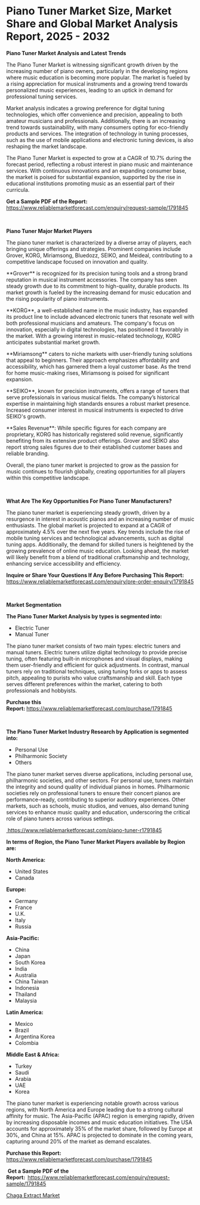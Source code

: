 <p><h1>Piano Tuner Market Size, Market Share and Global Market Analysis Report, 2025 - 2032</h1></p><p><strong>Piano Tuner Market Analysis and Latest Trends</strong></p>
<p><p>The Piano Tuner Market is witnessing significant growth driven by the increasing number of piano owners, particularly in the developing regions where music education is becoming more popular. The market is fueled by a rising appreciation for musical instruments and a growing trend towards personalized music experiences, leading to an uptick in demand for professional tuning services. </p><p>Market analysis indicates a growing preference for digital tuning technologies, which offer convenience and precision, appealing to both amateur musicians and professionals. Additionally, there is an increasing trend towards sustainability, with many consumers opting for eco-friendly products and services. The integration of technology in tuning processes, such as the use of mobile applications and electronic tuning devices, is also reshaping the market landscape.</p><p>The Piano Tuner Market is expected to grow at a CAGR of 10.7% during the forecast period, reflecting a robust interest in piano music and maintenance services. With continuous innovations and an expanding consumer base, the market is poised for substantial expansion, supported by the rise in educational institutions promoting music as an essential part of their curricula.</p></p>
<p><strong>Get a Sample PDF of the Report:&nbsp;</strong> <a href="https://www.reliablemarketforecast.com/enquiry/request-sample/1791845?utm_campaign=3049&utm_medium=2&utm_source=Github&utm_content=ia&utm_term=05042025&utm_id=piano-tuner">https://www.reliablemarketforecast.com/enquiry/request-sample/1791845</a></p>
<p>&nbsp;</p>
<p><strong>Piano Tuner Major Market Players</strong></p>
<p><p>The piano tuner market is characterized by a diverse array of players, each bringing unique offerings and strategies. Prominent companies include Grover, KORG, Miriamsong, Bluedozz, SEIKO, and Meideal, contributing to a competitive landscape focused on innovation and quality.</p><p>**Grover** is recognized for its precision tuning tools and a strong brand reputation in musical instrument accessories. The company has seen steady growth due to its commitment to high-quality, durable products. Its market growth is fueled by the increasing demand for music education and the rising popularity of piano instruments.</p><p>**KORG**, a well-established name in the music industry, has expanded its product line to include advanced electronic tuners that resonate well with both professional musicians and amateurs. The company's focus on innovation, especially in digital technologies, has positioned it favorably in the market. With a growing interest in music-related technology, KORG anticipates substantial market growth.</p><p>**Miriamsong** caters to niche markets with user-friendly tuning solutions that appeal to beginners. Their approach emphasizes affordability and accessibility, which has garnered them a loyal customer base. As the trend for home music-making rises, Miriamsong is poised for significant expansion.</p><p>**SEIKO**, known for precision instruments, offers a range of tuners that serve professionals in various musical fields. The company’s historical expertise in maintaining high standards ensures a robust market presence. Increased consumer interest in musical instruments is expected to drive SEIKO's growth.</p><p>**Sales Revenue**: While specific figures for each company are proprietary, KORG has historically registered solid revenue, significantly benefiting from its extensive product offerings. Grover and SEIKO also report strong sales figures due to their established customer bases and reliable branding.</p><p>Overall, the piano tuner market is projected to grow as the passion for music continues to flourish globally, creating opportunities for all players within this competitive landscape.</p></p>
<p>&nbsp;</p>
<p><strong>What Are The Key Opportunities For Piano Tuner Manufacturers?</strong></p>
<p><p>The piano tuner market is experiencing steady growth, driven by a resurgence in interest in acoustic pianos and an increasing number of music enthusiasts. The global market is projected to expand at a CAGR of approximately 4.5% over the next five years. Key trends include the rise of mobile tuning services and technological advancements, such as digital tuning apps. Additionally, the demand for skilled tuners is heightened by the growing prevalence of online music education. Looking ahead, the market will likely benefit from a blend of traditional craftsmanship and technology, enhancing service accessibility and efficiency.</p></p>
<p><strong>Inquire or Share Your Questions If Any Before Purchasing This Report:</strong> <a href="https://www.reliablemarketforecast.com/enquiry/pre-order-enquiry/1791845?utm_campaign=3049&utm_medium=2&utm_source=Github&utm_content=ia&utm_term=05042025&utm_id=piano-tuner">https://www.reliablemarketforecast.com/enquiry/pre-order-enquiry/1791845</a></p>
<p>&nbsp;</p>
<p><strong>Market Segmentation</strong></p>
<p><strong>The Piano Tuner Market Analysis by types is segmented into:</strong></p>
<p><ul><li>Electric Tuner</li><li>Manual Tuner</li></ul></p>
<p><p>The piano tuner market consists of two main types: electric tuners and manual tuners. Electric tuners utilize digital technology to provide precise tuning, often featuring built-in microphones and visual displays, making them user-friendly and efficient for quick adjustments. In contrast, manual tuners rely on traditional techniques, using tuning forks or apps to assess pitch, appealing to purists who value craftsmanship and skill. Each type serves different preferences within the market, catering to both professionals and hobbyists.</p></p>
<p><strong>Purchase this Report:&nbsp;</strong><a href="https://www.reliablemarketforecast.com/purchase/1791845?utm_campaign=3049&utm_medium=2&utm_source=Github&utm_content=ia&utm_term=05042025&utm_id=piano-tuner">https://www.reliablemarketforecast.com/purchase/1791845</a></p>
<p>&nbsp;</p>
<p><strong>The Piano Tuner Market Industry Research by Application is segmented into:</strong></p>
<p><ul><li>Personal Use</li><li>Philharmonic Society</li><li>Others</li></ul></p>
<p><p>The piano tuner market serves diverse applications, including personal use, philharmonic societies, and other sectors. For personal use, tuners maintain the integrity and sound quality of individual pianos in homes. Philharmonic societies rely on professional tuners to ensure their concert pianos are performance-ready, contributing to superior auditory experiences. Other markets, such as schools, music studios, and venues, also demand tuning services to enhance music quality and education, underscoring the critical role of piano tuners across various settings.</p></p>
<p><a href="https://www.reliablemarketforecast.com/piano-tuner-r1791845?utm_campaign=3049&utm_medium=2&utm_source=Github&utm_content=ia&utm_term=05042025&utm_id=piano-tuner">&nbsp;https://www.reliablemarketforecast.com/piano-tuner-r1791845</a></p>
<p><strong>In terms of Region, the Piano Tuner Market Players available by Region are:</strong></p>
<p>
    <p> <strong> North America: </strong>
        <ul>
            <li>United States</li>
            <li>Canada</li>
        </ul>
        </p> 
    <p> <strong> Europe: </strong>
        <ul>
            <li>Germany</li>
            <li>France</li>
            <li>U.K.</li>
            <li>Italy</li>
            <li>Russia</li>
        </ul>
        </p> 
    <p> <strong> Asia-Pacific: </strong>
        <ul>
            <li>China</li>
            <li>Japan</li>
            <li>South Korea</li>
            <li>India</li>
            <li>Australia</li>
            <li>China Taiwan</li>
            <li>Indonesia</li>
            <li>Thailand</li>
            <li>Malaysia</li>
        </ul>
        </p> 
    <p> <strong> Latin America: </strong>
        <ul>
            <li>Mexico</li>
            <li>Brazil</li>
            <li>Argentina Korea</li>
            <li>Colombia</li>
        </ul>
        </p> 
    <p> <strong> Middle East & Africa: </strong>
        <ul>
            <li>Turkey</li>
            <li>Saudi</li>
            <li>Arabia</li>
            <li>UAE</li>
            <li>Korea</li>
        </ul>
    </p>
    </p>
<p><p>The piano tuner market is experiencing notable growth across various regions, with North America and Europe leading due to a strong cultural affinity for music. The Asia-Pacific (APAC) region is emerging rapidly, driven by increasing disposable incomes and music education initiatives. The USA accounts for approximately 35% of the market share, followed by Europe at 30%, and China at 15%. APAC is projected to dominate in the coming years, capturing around 20% of the market as demand escalates.</p></p>
<p><strong>Purchase this Report: </strong><a href="https://www.reliablemarketforecast.com/purchase/1791845?utm_campaign=3049&utm_medium=2&utm_source=Github&utm_content=ia&utm_term=05042025&utm_id=piano-tuner">https://www.reliablemarketforecast.com/purchase/1791845</a></p>
<p>&nbsp;<strong>Get a Sample PDF of the Report:&nbsp;&nbsp;</strong><a href="https://www.reliablemarketforecast.com/enquiry/request-sample/1791845?utm_campaign=3049&utm_medium=2&utm_source=Github&utm_content=ia&utm_term=05042025&utm_id=piano-tuner">https://www.reliablemarketforecast.com/enquiry/request-sample/1791845</a></p>
<p><strong></strong></p>
<p><p><a href="https://github.com/muhjanaidu/Market-Research-Report-List-1/blob/main/chaga-extract-market.md?utm_campaign=3049&utm_medium=2&utm_source=Github&utm_content=ia&utm_term=05042025&utm_id=piano-tuner">Chaga Extract Market</a></p></p>